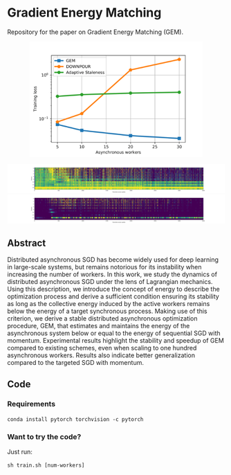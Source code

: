 # Gradient Energy Matching

Repository for the paper on Gradient Energy Matching (GEM).

<p align="center">
<img alt="" src="resources/summary.png" width="400">
</p>

![](resources/alexnet_pi_8.png)
![](resources/alexnet_pi_16.png)

## Abstract

Distributed asynchronous SGD has become widely used for deep learning in large-scale systems, but remains notorious for its instability when increasing the number of workers. In this work, we study the dynamics of distributed asynchronous SGD under the lens of Lagrangian mechanics. Using this description, we introduce the concept of energy to describe the optimization process and derive a sufficient condition ensuring its stability as long as the collective energy induced by the active workers remains below the energy of a target synchronous process. Making use of this criterion, we derive a stable distributed asynchronous optimization procedure, GEM, that estimates and maintains the energy of the asynchronous system below or equal to the energy of sequential SGD with momentum.
Experimental results highlight the stability and speedup of GEM compared to existing schemes, even when scaling to one hundred asynchronous workers. Results also indicate better generalization compared to the targeted SGD with momentum.

## Code

### Requirements

```shell
conda install pytorch torchvision -c pytorch
```

### Want to try the code?

Just run:

```shell
sh train.sh [num-workers]
```
